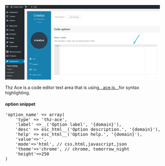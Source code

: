 <div class="thz-doc-image max">
<a class="thz-lightbox mfp-image" href="../../docs-media/thz-ace.jpg" data-mfp-title="Creatus WordPress Theme Thz Ace Option Type" data-modal-size="large">
	<img src="../../docs-media/thz-ace.jpg" alt="Creatus WordPress Theme Thz Ace Option Type" />
</a>
</div>

Thz Ace is a code editor text area that is using__[ace.js](https://ace.c9.io/)__for syntax highlighting.

#### option snippet

<pre class="pre-scrollable prettyprint light">
'option_name' => array(
	'type' => 'thz-ace',
	'label' =>__('Option label', '{domain}'),
	'desc' => esc_html__('Option description.', '{domain}'),
	'help' => esc_html__('Option help.', '{domain}'),
	'value'=>'',
	'mode'=>'html', // css,html,javascript,json
	'theme'=>'chrome', // chrome, tomorrow_night
	'height'=>250
)
</pre>